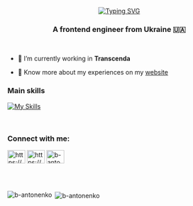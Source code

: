 <div align="center">

[![Typing SVG](https://readme-typing-svg.demolab.com?font=Fira+Code&weight=500&duration=4000&pause=1000&color=36F7E5&center=true&vCenter=true&width=435&lines=%3C+Hello%2C+I'm+Bohdan+%F0%9F%91%8B+%2F%3E)](https://b-an.dev/)
  
</div>

<h3 align="center">A frontend engineer from Ukraine 🇺🇦 </h3>

</br>

- 🔭 I’m currently working in **Transcenda**

- 📄 Know more about my experiences on my [website](https://b-an.dev/)

### Main skills
[![My Skills](https://skillicons.dev/icons?i=js,react,jest,html,css,sass,bootstrap,github,git,figma,firebase,htmx,npm,pnpm&perline=7)](https://b-an.dev)

</br>

<h3 align="left">Connect with me:</h3>
<p align="left">
<a href="https://www.linkedin.com/in/bantonenko/" target="blank"><img align="center" src="https://raw.githubusercontent.com/rahuldkjain/github-profile-readme-generator/master/src/images/icons/Social/linked-in-alt.svg" alt="https://www.linkedin.com/in/bantonenko/" height="30" width="40" /></a>
<a href="https://www.facebook.com/bohdan.antonenko/" target="blank"><img align="center" src="https://raw.githubusercontent.com/rahuldkjain/github-profile-readme-generator/master/src/images/icons/Social/facebook.svg" alt="https://www.facebook.com/bohdan.antonenko/" height="30" width="40" /></a>
<a href="https://www.leetcode.com/b-antonenko" target="blank"><img align="center" src="https://raw.githubusercontent.com/rahuldkjain/github-profile-readme-generator/master/src/images/icons/Social/leet-code.svg" alt="b-antonenko" height="30" width="40" /></a>
</p>

</br>
</br>

<p><img align="left" src="https://github-readme-stats.vercel.app/api/top-langs?username=b-antonenko&show_icons=true&locale=en&layout=compact" alt="b-antonenko" /></p>

<p>&nbsp;<img align="center" src="https://github-readme-stats.vercel.app/api?username=b-antonenko&show_icons=true&locale=en" alt="b-antonenko" /></p>
